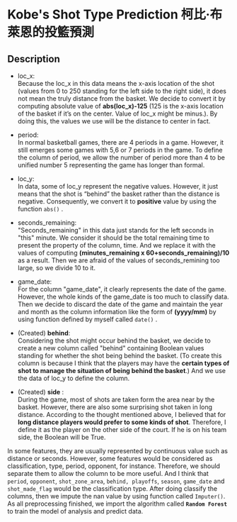 # Kobe's Shot Type Prediction 柯比·布萊恩的投籃預測   

## Description  
*	loc_x:  
Because the loc_x in this data means the x-axis location of the shot (values from 0 to 250 standing for the left side to the right side), it does not mean the truly distance from the basket. We decide to convert it by computing absolute value of **abs(loc_x)-125** 
(125 is the x-axis location of the basket if it’s on the center. Value of loc_x might be minus.). 
By doing this, the values we use will be the distance to center in fact.  

*	period:  
In normal basketball games, there are 4 periods in a game. However, it still emerges some games with 5,6 or 7 periods in the game. To define the column of period, we allow the number of period more than 4 to be unified number 5 representing the game has longer than formal. 

*	loc_y:  
In data, some of loc_y represent the negative values. 
However, it just means that the shot is “behind” the basket rather than the distance is negative. 
Consequently, we convert it to **positive** value by using the function `abs()` .

*	seconds_remaining:  
"Seconds_remaining" in this data just stands for the left seconds in "this" minute. 
We consider it should be the total remaining time to present the property of the column, time. 
And we replace it with the values of computing **(minutes_remaining x 60+seconds_remaining)/10** as a result. 
Then we are afraid of the values of seconds_remining too large, so we divide 10 to it.  

* game_date:  
For the column "game_date", it clearly represents the date of the game. 
However, the whole kinds of the game_date is too much to classify data. 
Then we decide to discard the date of the game and maintain the year and month as the column information like the form of **(yyyy/mm)** by using function defined by myself called `date()` .  

* (Created) **behind**:  
Considering the shot might occur behind the basket, we decide to create a new column called "behind" containing Boolean values standing for whether the shot being behind the basket. (To create this column is because I think that the players may have the **certain types of shot to manage the situation of being behind the basket**.) And we use the data of loc_y to define the column.  

*	(Created) **side** :  
During the game, most of shots are taken form the area near by the basket. However, there are also some surprising shot taken in long distance. According to the thought mentioned above, I believed that for **long distance players would prefer to some kinds of shot**. Therefore, I define it as the player on the other side of the court. If he is on his team side, the Boolean will be True.  

In some features, they are usually represented by continuous value such as distance or seconds. 
However, some features would be considered as classification, type, period, opponent, for instance. 
Therefore, we should separate them to allow the column to be more useful. 
And I think that `period`, `opponent`, `shot_zone_area`, `behind, playoffs`, `season`, `game_date` and `shot_made_flag` would be the classification type. 
After doing classify the columns, then we impute the nan value by using function called `Imputer()`.
As all preprocessing finished, we import the algorithm called **`Random Forest`** to train the model of analysis and predict data.  


